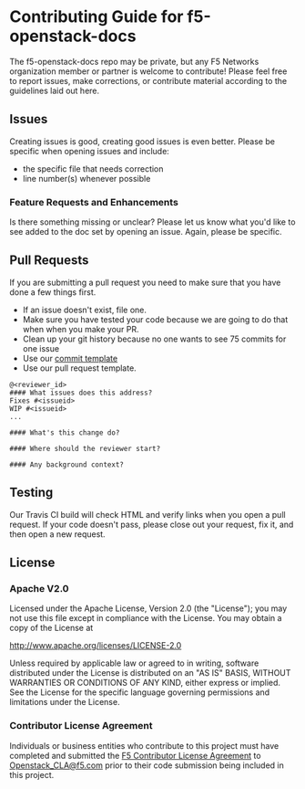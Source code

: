 <!--
Copyright 2015 F5 Networks Inc.

Licensed under the Apache License, Version 2.0 (the "License");
you may not use this file except in compliance with the License.
You may obtain a copy of the License at

   http://www.apache.org/licenses/LICENSE-2.0

Unless required by applicable law or agreed to in writing, software
distributed under the License is distributed on an "AS IS" BASIS,
WITHOUT WARRANTIES OR CONDITIONS OF ANY KIND, either express or implied.
See the License for the specific language governing permissions and
limitations under the License.
-->

# Contributing Guide for f5-openstack-docs
The f5-openstack-docs repo may be private, but any F5 Networks organization member or partner is welcome to contribute! Please feel free to report issues, make corrections, or contribute material according to the guidelines laid out here.

## Issues
Creating issues is good, creating good issues is even better. Please be specific when opening issues and include:
 
 - the specific file that needs correction
 - line number\(s\) whenever possible

### Feature Requests and Enhancements
Is there something missing or unclear? Please let us know what you'd like to see added to the doc set by opening an issue. Again, please be specific. 

## Pull Requests
If you are submitting a pull request you need to make sure that you have done a few things first.

* If an issue doesn't exist, file one.
* Make sure you have tested your code because we are going to do that when when you make your PR. 
* Clean up your git history because no one wants to see 75 commits for one issue
* Use our [commit template](.git-commit-template.txt)
* Use our pull request template.

```
@<reviewer_id>
#### What issues does this address?
Fixes #<issueid>
WIP #<issueid>
...

#### What's this change do?

#### Where should the reviewer start?

#### Any background context?
```

## Testing
Our Travis CI build will check HTML and verify links when you open a pull request. If your code doesn't pass, please close out your request, fix it, and then open a new request.

## License
 
### Apache V2.0
Licensed under the Apache License, Version 2.0 (the "License");
you may not use this file except in compliance with the License.
You may obtain a copy of the License at
 
http://www.apache.org/licenses/LICENSE-2.0
 
Unless required by applicable law or agreed to in writing, software
distributed under the License is distributed on an "AS IS" BASIS,
WITHOUT WARRANTIES OR CONDITIONS OF ANY KIND, either express or implied.
See the License for the specific language governing permissions and
limitations under the License.
 
### Contributor License Agreement
Individuals or business entities who contribute to this project must have completed and submitted the [F5 Contributor License Agreement](http://f5networks.github.io/f5-openstack-docs/cla_landing/index.html) to Openstack_CLA@f5.com prior to their
code submission being included in this project.
